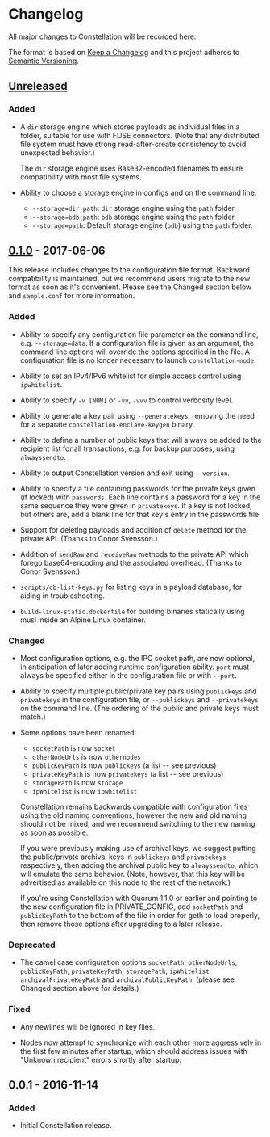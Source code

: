 # Changelog

All major changes to Constellation will be recorded here.

The format is based on [Keep a Changelog](http://keepachangelog.com/)
and this project adheres to [Semantic Versioning](http://semver.org/).

## [Unreleased]
### Added
- A `dir` storage engine which stores payloads as individual files in
  a folder, suitable for use with FUSE connectors. (Note that any
  distributed file system must have strong read-after-create
  consistency to avoid unexpected behavior.)

  The `dir` storage engine uses Base32-encoded filenames to ensure
  compatibility with most file systems.

- Ability to choose a storage engine in configs and on the command
  line:
    - `--storage=dir:path`: `dir` storage engine using the `path`
      folder.
    - `--storage=bdb:path`: `bdb` storage engine using the `path`
      folder.
    - `--storage=path`: Default storage engine (`bdb`) using the
      `path` folder.

## [0.1.0] - 2017-06-06

This release includes changes to the configuration file
format. Backward compatibility is maintained, but we recommend users
migrate to the new format as soon as it's convenient. Please see
the Changed section below and `sample.conf` for more information.

### Added

- Ability to specify any configuration file parameter on the command
  line, e.g. `--storage=data`. If a configuration file is given as an
  argument, the command line options will override the options
  specified in the file. A configuration file is no longer necessary
  to launch `constellation-node`.

- Ability to set an IPv4/IPv6 whitelist for simple access control
  using `ipwhitelist`.

- Ability to specify `-v [NUM]` or `-vv`, `-vvv` to control verbosity
  level.

- Ability to generate a key pair using `--generatekeys`, removing the
  need for a separate `constellation-enclave-keygen` binary.

- Ability to define a number of public keys that will always be added
  to the recipient list for all transactions, e.g. for backup purposes,
  using `alwayssendto`.

- Ability to output Constellation version and exit using `--version`.

- Ability to specify a file containing passwords for the private keys
  given (if locked) with `passwords`. Each line contains a password
  for a key in the same sequence they were given in `privatekeys`. If
  a key is not locked, but others are, add a blank line for that key's
  entry in the passwords file.

- Support for deleting payloads and addition of `delete` method for
  the private API. (Thanks to Conor Svensson.)

- Addition of `sendRaw` and `receiveRaw` methods to the private API
  which forego base64-encoding and the associated overhead. (Thanks to
  Conor Svensson.)

- `scripts/db-list-keys.py` for listing keys in a payload database,
  for aiding in troubleshooting.

- `build-linux-static.dockerfile` for building binaries statically
  using musl inside an Alpine Linux container.

### Changed
- Most configuration options, e.g. the IPC socket path, are now
  optional, in anticipation of later adding runtime configuration
  ability. `port` must always be specified either in the configuration
  file or with `--port`.

- Ability to specify multiple public/private key pairs using
  `publickeys` and `privatekeys` in the configuration file, or
  `--publickeys` and `--privatekeys` on the command line. (The
  ordering of the public and private keys must match.)

- Some options have been renamed:
  - `socketPath` is now `socket`
  - `otherNodeUrls` is now `othernodes`
  - `publicKeyPath` is now `publickeys` (a list -- see previous)
  - `privateKeyPath` is now `privatekeys` (a list -- see previous)
  - `storagePath` is now `storage`
  - `ipWhitelist` is now `ipwhitelist`

  Constellation remains backwards compatible with configuration files
  using the old naming conventions, however the new and old naming
  should not be mixed, and we recommend switching to the new naming as
  soon as possible.

  If you were previously making use of archival keys, we suggest
  putting the public/private archival keys in `publickeys` and
  `privatekeys` respectively, then adding the archival public key to
  `alwayssendto`, which will emulate the same behavior. (Note,
  however, that this key will be advertised as available on this node
  to the rest of the network.)

  If you're using Constellation with Quorum 1.1.0 or earlier and
  pointing to the new configuration file in PRIVATE_CONFIG, add
  `socketPath` and `publicKeyPath` to the bottom of the file in order
  for geth to load properly, then remove those options after upgrading
  to a later release.

### Deprecated
- The camel case configuration options `socketPath`, `otherNodeUrls`,
  `publicKeyPath`, `privateKeyPath`, `storagePath`, `ipWhitelist`
  `archivalPrivateKeyPath` and `archivalPublicKeyPath`.
  (please see Changed section above for details.)

### Fixed
- Any newlines will be ignored in key files.

- Nodes now attempt to synchronize with each other more aggressively
  in the first few minutes after startup, which should address issues
  with "Unknown recipient" errors shortly after startup.

## 0.0.1 - 2016-11-14
### Added
- Initial Constellation release.

[Unreleased]: https://github.com/jpmorganchase/constellation/compare/v0.1.0...HEAD
[0.1.0]: https://github.com/jpmorganchase/constellation/compare/v0.0.1-alpha...v0.1.0
